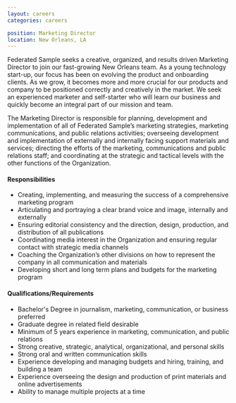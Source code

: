 ```yaml
---
layout: careers
categories: careers

position: Marketing Director
location: New Orleans, LA
---
```


Federated Sample seeks a creative, organized, and results driven Marketing Director to join our fast-growing New Orleans team.  As a young technology start-up, our focus has been on evolving the product and onboarding clients. As we grow, it becomes more and more crucial for our products and company to be positioned correctly and creatively in the market. We seek an experienced marketer and self-starter who will learn our business and quickly become an integral part of our mission and team. 

The Marketing Director is responsible for planning, development and implementation of all of Federated Sample’s marketing strategies, marketing communications, and public relations activities; overseeing development and implementation of externally and internally facing support materials and services; directing the efforts of the marketing, communications and public relations staff; and coordinating at the strategic and tactical levels with the other functions of the Organization.

#### Responsibilities

- Creating, implementing, and measuring the success of a comprehensive marketing program
- Articulating and portraying a clear brand voice and image, internally and externally
- Ensuring editorial consistency and the direction, design, production, and distribution of all publications
- Coordinating media interest in the Organization and ensuring regular contact with strategic media channels
- Coaching the Organization’s other divisions on how to represent the company in all communication and materials
- Developing short and long term plans and budgets for the marketing program

#### Qualifications/Requirements

- Bachelor's Degree in journalism, marketing, communication, or business preferred
- Graduate degree in related field desirable
- Minimum of 5 years experience in marketing, communication, and public relations
- Strong creative, strategic, analytical, organizational, and personal skills
- Strong oral and written communication skills
- Experience developing and managing budgets and hiring, training, and building a team
- Experience overseeing the design and production of print materials and online advertisements
- Ability to manage multiple projects at a time

